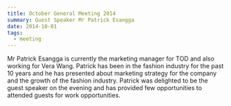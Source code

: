 ```yaml
---
title: October General Meeting 2014
summary: Guest Speaker Mr Patrick Esangga
date: 2014-10-01
tags:
  - meeting
---
```

Mr Patrick Esangga is currently the marketing manager for TOD and also working for Vera Wang. Patrick has been in the fashion industry for the past 10 years and he has presented about marketing strategy for the company and the growth of the fashion industry. Patrick was delighted to be the guest speaker on the evening and has provided few opportunities to attended guests for work opportunities.